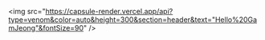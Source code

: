 <img src="https://capsule-render.vercel.app/api?type=venom&color=auto&height=300&section=header&text="Hello%20GamJeong"&fontSize=90" />

